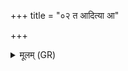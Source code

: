 +++
title = "०२ त आदित्या आ"

+++
<details><summary>मूलम् (GR)</summary>

त आदित्या आ गता सर्वतातये  
भूत देवा वृत्रतूर्येषु शंभुवः । +++(Bhatt. saṃbhuvaḥ)+++  
(…) ॥ +++(see 1cd)+++
</details>